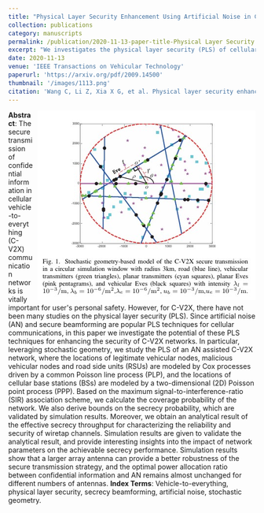```yaml
---
title: "Physical Layer Security Enhancement Using Artificial Noise in Cellular Vehicle-to-Everything (C-V2X) Networks"
collection: publications
category: manuscripts
permalink: /publication/2020-11-13-paper-title-Physical Layer Security Enhancement Using Artificial Noise in Cellular Vehicle-to-Everything (C-V2X) Networks.md
excerpt: "We investigates the physical layer security (PLS) of cellular vehicle-to-everything (C-V2X) networks using artificial noise (AN) and secure beamforming techniques. The authors build an analytical framework based on stochastic geometry to study the PLS of multi-antenna C-V2X networks. They derive closed-form expressions for coverage probability and secrecy probability and analyze the effective secrecy throughput to evaluate the network's security performance. Simulation results show that increasing the number of transmit antennas improves the robustness of the secure transmission strategy and that the optimal power allocation ratio between confidential information and AN remains relatively stable for different numbers of antennas."
date: 2020-11-13
venue: 'IEEE Transactions on Vehicular Technology'
paperurl: 'https://arxiv.org/pdf/2009.14500'
thumbnail: '/images/1113.png'
citation: 'Wang C, Li Z, Xia X G, et al. Physical layer security enhancement using artificial noise in cellular vehicle-to-everything (C-V2X) networks[J]. IEEE Transactions on Vehicular Technology, 2020, 69(12): 15253-15268.'
---
```

<img src="/images/1113.png"  style="float: right; margin-left: 10px;">


**Abstract**: The secure transmission of confidential information in cellular vehicle-to-everything (C-V2X) communication networks is vitally important for user's personal safety. However, for C-V2X, there have not been many studies on the physical layer security (PLS). Since artificial noise (AN) and secure beamforming are popular PLS techniques for cellular communications, in this paper we investigate the potential of these PLS techniques for enhancing the security of C-V2X networks. In particular, leveraging stochastic geometry, we study the PLS of an AN assisted C-V2X network, where the locations of legitimate vehicular nodes, malicious vehicular nodes and road side units (RSUs) are modeled by Cox processes driven by a common Poisson line process (PLP), and the locations of cellular base stations (BSs) are modeled by a two-dimensional (2D) Poisson point process (PPP). Based on the maximum signal-to-interference-ratio (SIR) association scheme, we calculate the coverage probability of the network. We also derive bounds on the secrecy probability, which are validated by simulation results. Moreover, we obtain an analytical result of the effective secrecy throughput for characterizing the reliability and security of wiretap channels. Simulation results are given to validate the analytical result, and provide interesting insights into the impact of network parameters on the achievable secrecy performance. Simulation results show that a larger array antenna can provide a better robustness of the secure transmission strategy, and the optimal power allocation ratio between confidential information and AN remains almost unchanged for different numbers of antennas.
**Index Terms**: Vehicle-to-everything, physical layer security, secrecy beamforming, artificial noise, stochastic geometry.
